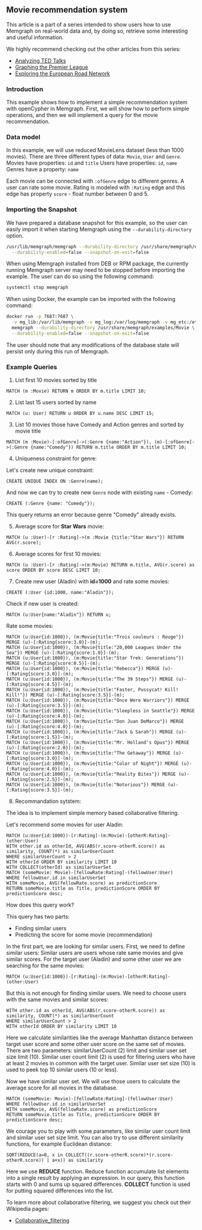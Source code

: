 ## Movie recommendation system

This article is a part of a series intended to show users how to use Memgraph
on real-world data and, by doing so, retrieve some interesting and useful
information.

We highly recommend checking out the other articles from this series:

  * [Analyzing TED Talks](analyzing-TED-talks.md)
  * [Graphing the Premier League](graphing-the-premier-league.md)
  * [Exploring the European Road Network](exploring-the-european-road-network.md)

### Introduction

This example shows how to implement a simple recommendation system with openCypher in Memgraph.
First, we will show how to perform simple operations, and then we will implement a query for the movie recommendation.

### Data model

In this example, we will use reduced MovieLens dataset (less than 1000 movies).
There are three different types of data: `Movie`, `User` and `Genre`.
Movies have properties: `id` and `title`
Users have properties: `id`, `name`
Genres have a property: `name`

Each movie can be connected with `:ofGenre` edge to different genres.
A user can rate some movie. Rating is modeled with `:Rating` edge and this edge has property `score` - float number between 0 and 5.

### Importing the Snapshot

We have prepared a database snapshot for this example, so the user can easily
import it when starting Memgraph using the `--durability-directory` option.

```bash
/usr/lib/memgraph/memgraph --durability-directory /usr/share/memgraph/examples/Movie \
  --durability-enabled=false --snapshot-on-exit=false
```

When using Memgraph installed from DEB or RPM package, the currently running
Memgraph server may need to be stopped before importing the example. The user
can do so using the following command:

```bash
systemctl stop memgraph
```

When using Docker, the example can be imported with the following command:

```bash
docker run -p 7687:7687 \
  -v mg_lib:/var/lib/memgraph -v mg_log:/var/log/memgraph -v mg_etc:/etc/memgraph \
  memgraph --durability-directory /usr/share/memgraph/examples/Movie \
  --durability-enabled=false --snapshot-on-exit=false
```

The user should note that any modifications of the database state will persist
only during this run of Memgraph.

### Example Queries

1) List first 10 movies sorted by title

```opencypher
MATCH (m :Movie) RETURN m ORDER BY m.title LIMIT 10;
```

2) List last 15 users sorted by name

```opencypher
MATCH (u: User) RETURN u ORDER BY u.name DESC LIMIT 15;
```


3) List 10 movies those have Comedy and Action genres and sorted by movie title

```opencypher
MATCH (m :Movie)-[:ofGenre]->(:Genre {name:"Action"}), (m)-[:ofGenre]->(:Genre {name:"Comedy"}) RETURN m.title ORDER BY m.title LIMIT 10;
```

4) Uniqueness constraint for genre:

Let's create new unique constraint:

```opencypher
CREATE UNIQUE INDEX ON :Genre(name);
```


And now we can try to create new `Genre` node with existing `name` - Comedy:

```opencypher
CREATE (:Genre {name: "Comedy"});
```

This query returns an error because genre "Comedy" already exists.

5) Average score for **Star Wars** movie:

```opencypher
MATCH (u :User)-[r :Rating]->(m :Movie {title:"Star Wars"}) RETURN AVG(r.score);
```

6) Average scores for first 10 movies:

```opencypher
MATCH (u :User)-[r :Rating]->(m:Movie) RETURN m.title, AVG(r.score) as score ORDER BY score DESC LIMIT 10;
```

7) Create new user (Aladin) with **id=1000** and rate some movies:

```opencypher
CREATE (:User {id:1000, name:"Aladin"});
```

Check if new user is created:

```opencypher
MATCH (u:User{name:"Aladin"}) RETURN u;
```

Rate some movies:

```opencypher
MATCH (u:User{id:1000}), (m:Movie{title:"Trois couleurs : Rouge"}) MERGE (u)-[:Rating{score:3.0}]-(m);
MATCH (u:User{id:1000}), (m:Movie{title:"20,000 Leagues Under the Sea"}) MERGE (u)-[:Rating{score:1.0}]-(m);
MATCH (u:User{id:1000}), (m:Movie{title:"Star Trek: Generations"}) MERGE (u)-[:Rating{score:0.5}]-(m);
MATCH (u:User{id:1000}), (m:Movie{title:"Rebecca"}) MERGE (u)-[:Rating{score:3.0}]-(m);
MATCH (u:User{id:1000}), (m:Movie{title:"The 39 Steps"}) MERGE (u)-[:Rating{score:4.5}]-(m);
MATCH (u:User{id:1000}), (m:Movie{title:"Faster, Pussycat! Kill! Kill!"}) MERGE (u)-[:Rating{score:3.5}]-(m);
MATCH (u:User{id:1000}), (m:Movie{title:"Once Were Warriors"}) MERGE (u)-[:Rating{score:3.5}]-(m);
MATCH (u:User{id:1000}), (m:Movie{title:"Sleepless in Seattle"}) MERGE (u)-[:Rating{score:4.0}]-(m);
MATCH (u:User{id:1000}), (m:Movie{title:"Don Juan DeMarco"}) MERGE (u)-[:Rating{score:4.0}]-(m);
MATCH (u:User{id:1000}), (m:Movie{title:"Jack & Sarah"}) MERGE (u)-[:Rating{score:1.5}]-(m);
MATCH (u:User{id:1000}), (m:Movie{title:"Mr. Holland's Opus"}) MERGE (u)-[:Rating{score:2.0}]-(m);
MATCH (u:User{id:1000}), (m:Movie{title:"The Getaway"}) MERGE (u)-[:Rating{score:3.0}]-(m);
MATCH (u:User{id:1000}), (m:Movie{title:"Color of Night"}) MERGE (u)-[:Rating{score:4.0}]-(m);
MATCH (u:User{id:1000}), (m:Movie{title:"Reality Bites"}) MERGE (u)-[:Rating{score:2.5}]-(m);
MATCH (u:User{id:1000}), (m:Movie{title:"Notorious"}) MERGE (u)-[:Rating{score:3.5}]-(m);
```
8) Recommandation sytstem:

The idea is to implement simple memory based collaborative filtering. 

Let's recommend some movies for user Aladin:

```opencypher
MATCH (u:User{id:1000})-[r:Rating]-(m:Movie)-[otherR:Rating]-(other:User)
WITH other.id as otherId, AVG(ABS(r.score-otherR.score)) as similarity, COUNT(*) as similarUserCount
WHERE similarUserCount > 2
WITH otherId ORDER BY similarity LIMIT 10
WITH COLLECT(otherId) as similarUserSet
MATCH (someMovie: Movie)-[fellowRate:Rating]-(fellowUser:User)
WHERE fellowUser.id in similarUserSet
WITH someMovie, AVG(fellowRate.score) as predictionScore
RETURN someMovie.title as Title, predictionScore ORDER BY predictionScore desc;
```

How does this query work?

This query has two parts:

* Finding similar users
* Predicting the score for some movie (recommendation)

In the first part, we are looking for similar users. First, we need to define similar users:
Similar users are users whose rate same movies and give similar scores.
For the target user (Aladin) and some other user we are searching for the same movies:

```opencypher
MATCH (u:User{id:1000})-[r:Rating]-(m:Movie)-[otherR:Rating]-(other:User)
```

But this is not enough for finding similar users. We need to choose users with the same movies and similar scores:

```opencypher
WITH other.id as otherId, AVG(ABS(r.score-otherR.score)) as similarity, COUNT(*) as similarUserCount
WHERE similarUserCount > 2
WITH otherId ORDER BY similarity LIMIT 10
```
Here we calculate similarities like the average Manhattan distance between target user score and some other user score on the same set of movies.
There are two parameters: similarUserCount (2) limit and similar user set size limit (10).
Similar user count limit (2) is used for filtering users who have at least 2 movies in common with the target user.
Similar user set size (10) is used to peek top 10 similar users (10 or less).

Now we have similar user set. We will use those users to calculate the average score for all movies in the database.

```opencypher
MATCH (someMovie: Movie)-[fellowRate:Rating]-(fellowUser:User)
WHERE fellowUser.id in similarUserSet
WITH someMovie, AVG(fellowRate.score) as predictionScore    
RETURN someMovie.title as Title, predictionScore ORDER BY predictionScore desc;
```


We courage you to play with some parameters, like similar user count limit and similar user set size limit.
You can also try to use different similarity functions, for example Euclidean distance:


```opencypher
SQRT(REDUCE(a=0, x in COLLECT((r.score-otherR.score)*(r.score-otherR.score)) | a+x)) as similarity
```

Here we use **REDUCE** function. Reduce function accumulate list elements into a single result by applying an expression.
In our query, this function starts with 0 and sums up squared differences. **COLLECT** function is used for putting squared differences into the list.


To learn more about collaborative filtering, we suggest you check out their Wikipedia
pages:

* [Collaborative_filtering](https://en.wikipedia.org/wiki/Collaborative_filtering)
